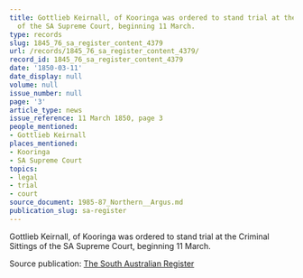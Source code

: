 ```yaml
---
title: Gottlieb Keirnall, of Kooringa was ordered to stand trial at the Criminal Sittings
  of the SA Supreme Court, beginning 11 March.
type: records
slug: 1845_76_sa_register_content_4379
url: /records/1845_76_sa_register_content_4379/
record_id: 1845_76_sa_register_content_4379
date: '1850-03-11'
date_display: null
volume: null
issue_number: null
page: '3'
article_type: news
issue_reference: 11 March 1850, page 3
people_mentioned:
- Gottlieb Keirnall
places_mentioned:
- Kooringa
- SA Supreme Court
topics:
- legal
- trial
- court
source_document: 1985-87_Northern__Argus.md
publication_slug: sa-register
---
```


Gottlieb Keirnall, of Kooringa was ordered to stand trial at the Criminal Sittings of the SA Supreme Court, beginning 11 March.

Source publication: [The South Australian Register](/publications/sa-register/)
